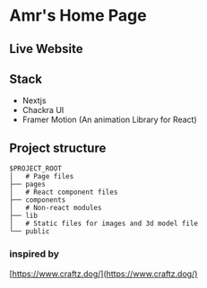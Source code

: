 # Amr's Home Page

## Live Website

## Stack

- Nextjs
- Chackra UI
- Framer Motion (An animation Library for React)

## Project structure

```
$PROJECT_ROOT
│   # Page files
├── pages
│   # React component files
├── components
│   # Non-react modules
├── lib
│   # Static files for images and 3d model file
└── public
```

### inspired by

[https://www.craftz.dog/](https://www.craftz.dog/)
